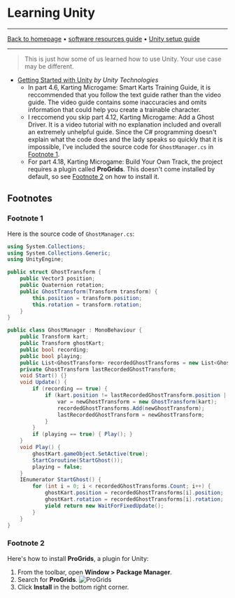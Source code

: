 # Learning Unity

-----

[Back to homepage](../../..) • [software resources guide](..) • [Unity setup guide](..)

-----

> This is just how some of us learned how to use Unity. Your use case may be different.

* [Getting Started with Unity](https://learn.unity.com/course/getting-started-with-unity) *by Unity Technologies*
  * In part 4.6, Karting Microgame: Smart Karts Training Guide, it is reccommended that you follow the text guide rather than the video guide. The video guide contains some inaccuracies and omits information that could help you create a trainable character.
  * I reccomend you skip part 4.12, Karting Microgame: Add a Ghost Driver. It is a video tutorial with no explanation included and overall an extremely unhelpful guide. Since the C# programming doesn't explain what the code does and the lady speaks so quickly that it is impossible, I've included the source code for `GhostManager.cs` in [Footnote 1](#footnote-1).
  * For part 4.18, Karting Microgame: Build Your Own Track, the project requires a plugin called **ProGrids**. This doesn't come installed by default, so see [Footnote 2](#footnote-2) on how to install it.

## Footnotes

### Footnote 1

Here is the source code of `GhostManager.cs`:

```csharp
using System.Collections;
using System.Collections.Generic;
using UnityEngine;

public struct GhostTransform {
    public Vector3 position;
    public Quaternion rotation;
    public GhostTransform(Transform transform) {
        this.position = transform.position;
        this.rotation = transform.rotation;
    }
}

public class GhostManager : MonoBehaviour {
    public Transform kart;
    public Transform ghostKart;
    public bool recording;
    public bool playing;
    public List<GhostTransform> recordedGhostTransforms = new List<GhostTransform>();
    private GhostTransform lastRecordedGhostTransform;
    void Start() {}
    void Update() {
        if (recording == true) {
            if (kart.position != lastRecordedGhostTransform.position || kart.rotation != lastRecordedGhostTransform.rotation) {
                var = newGhostTransform = new GhostTransform(kart);
                recordedGhostTransforms.Add(newGhostTransform);
                lastRecordedGhostTransform = newGhostTransform;
            }
        }
        if (playing == true) { Play(); }
    }
    void Play() {
        ghostKart.gameObject.SetActive(true);
        StartCoroutine(StartGhost());
        playing = false;
    }
    IEnumerator StartGhost() {
        for (int i = 0; i < recordedGhostTransforms.Count; i++) {
            ghostKart.position = recordedGhostTransforms[i].position;
            ghostKart.rotation = recordedGhostTransforms[i].rotation;
            yield return new WaitForFixedUpdate();
        }
    }
}

```

### Footnote 2

Here's how to install **ProGrids**, a plugin for Unity:

1. From the toolbar, open **Window > Package Manager**.
2. Search for **ProGrids**.
   ![ProGrids](https://i.imgur.com/3x0RPe6.png)
3. Click **Install** in the bottom right corner.
